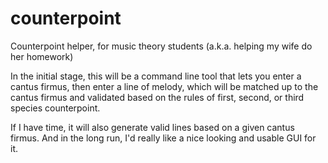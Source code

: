 counterpoint
============

Counterpoint helper, for music theory students
(a.k.a. helping my wife do her homework)

In the initial stage, this will be a command line tool that lets you enter a cantus firmus, then enter
a line of melody, which will be matched up to the cantus firmus and validated based on the rules of
first, second, or third species counterpoint.

If I have time, it will also generate valid lines based on a given cantus firmus.   And in the long
run, I'd really like a nice looking and usable GUI for it.